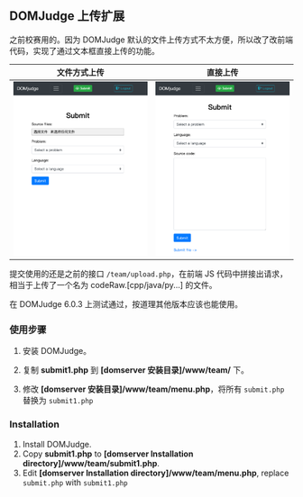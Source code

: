 ## DOMJudge 上传扩展

之前校赛用的。因为 DOMJudge 默认的文件上传方式不太方便，所以改了改前端代码，实现了通过文本框直接上传的功能。

文件方式上传             | 直接上传 
:-------------------------:|:-------------------------:
![](https://raw.githubusercontent.com/UUNNII/DOMJudge-Upload-Helper/master/screenshot/1.png)  |  ![](https://raw.githubusercontent.com/UUNNII/DOMJudge-Upload-Helper/master/screenshot/2.png)

提交使用的还是之前的接口 `/team/upload.php`，在前端 JS 代码中拼接出请求，相当于上传了一个名为 codeRaw.[cpp/java/py...] 的文件。

在 DOMJudge 6.0.3 上测试通过，按道理其他版本应该也能使用。

### 使用步骤

1. 安装 DOMJudge。

2. 复制 **submit1.php** 到 **[domserver 安装目录]/www/team/** 下。

3. 修改 **[domserver 安装目录]/www/team/menu.php**，将所有 `submit.php` 替换为 `submit1.php`

### Installation

1. Install DOMJudge.
2. Copy **submit1.php** to **[domserver Installation directory]/www/team/submit1.php**.
3. Edit **[domserver Installation directory]/www/team/menu.php**, replace `submit.php` with `submit1.php`